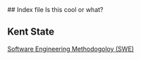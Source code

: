 <link rel="stylesheet" href="retro.css">
## Index file
Is this cool or what? 

## Kent State
[Software Engineering Methodogoloy (SWE)](http:a "B")

